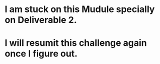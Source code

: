 # I am stuck on this Mudule specially on Deliverable 2.
# I will resumit this challenge again once I figure out.
